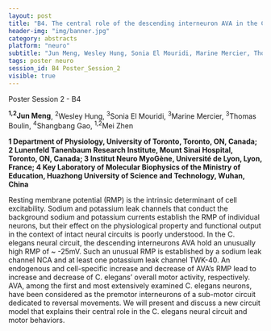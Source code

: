 ```yaml
---
layout: post
title: "B4. The central role of the descending interneuron AVA in the C. elegans motor circuit"
header-img: "img/banner.jpg"
category: abstracts
platform: "neuro"
subtitle: "Jun Meng, Wesley Hung, Sonia El Mouridi, Marine Mercier, Thomas Boulin, Shangbang Gao, Mei Zhen"
tags: poster neuro
session_id: B4 Poster_Session_2
visible: true
---
```

Poster Session 2 - B4

**<sup>1,2</sup>Jun Meng**, <sup>2</sup>Wesley Hung, <sup>3</sup>Sonia El Mouridi, <sup>3</sup>Marine Mercier, <sup>3</sup>Thomas Boulin, <sup>4</sup>Shangbang Gao, <sup>1,2</sup>Mei Zhen

__1 Department of Physiology, University of Toronto, Toronto, ON, Canada; 2  Lunenfeld Tanenbaum Research Institute, Mount Sinai Hospital, Toronto, ON, Canada; 3 Institut Neuro MyoGène, Université de Lyon, Lyon, France; 4  Key Laboratory of Molecular Biophysics of the Ministry of Education, Huazhong University of Science and Technology, Wuhan, China__

Resting membrane potential (RMP) is the intrinsic determinant of cell excitability. Sodium and potassium leak channels that conduct the background sodium and potassium currents establish the RMP of individual neurons, but their effect on the physiological property and functional output in the context of intact neural circuits is poorly understood.
In the C. elegans neural circuit, the descending interneurons AVA hold an unusually high RMP of ~ -25mV. Such an unusual RMP is established by a sodium leak channel NCA and at least one potassium leak channel TWK-40. An endogenous and cell-specific increase and decrease of AVA’s RMP lead to increase and decrease of C. elegans’ overall motor activity, respectively.
AVA, among the first and most extensively examined C. elegans neurons, have been considered as the premotor interneurons of a sub-motor circuit dedicated to reversal movements. We will present and discuss a new circuit model that explains their central role in the C. elegans neural circuit and motor behaviors.


